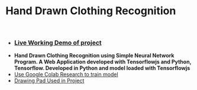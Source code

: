 <h1>Hand Drawn Clothing Recognition</h1>
<br>
<ul>
  <li><h3><a href="https://tarun-bisht.github.io/ClothingRecognition/">Live Working Demo of project</a></h3></li>
  <li><b>Hand Drawn Clothing Recognition using Simple Neural Network Program. A Web Application developed with Tensorflowjs and Python, Tensorflow. Developed in Python and model loaded with
    Tensorflowjs</b></li>
    <li><a href="https://colab.research.google.com"> Use Google Colab Research to train model</a></li>
  <li><a href="https://github.com/tarun-bisht/SimpleDrawingPad">Drawing Pad Used in Project</a></li>
</ul>
